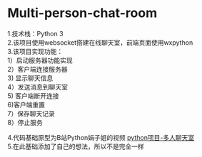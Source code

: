 # Multi-person-chat-room
1.技术栈：Python 3  
2.该项目使用websocket搭建在线聊天室，前端页面使用wxpython  
3.该项目实现功能：  
  1）启动服务器功能实现  
  2）客户端连接服务器  
  3) 显示聊天信息  
  4）发送消息到聊天室  
  5) 客户端断开连接  
  6)客户端重置  
  7）保存聊天记录  
  8）停止服务  

4.代码基础原型为B站Python娟子姐的视频 [python项目-多人聊天室](https://www.bilibili.com/video/BV1pRq9YxEbR?spm_id_from=333.788.videopod.episodes&vd_source=94fd145a43c41c5c42a7caebabc49adb)  
5.在此基础添加了自己的想法，所以不是完全一样 
